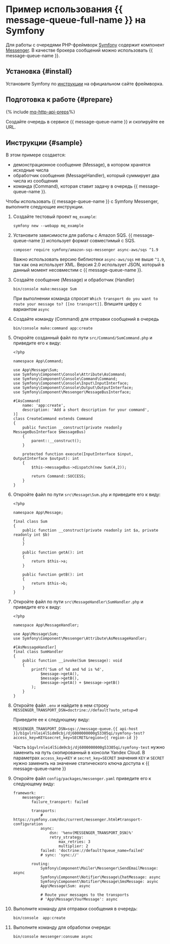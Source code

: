 # Пример использования {{ message-queue-full-name }} на Symfony

Для работы с очередями PHP-фреймворк [Symfony](https://symfony.com/) содержит компонент [Messenger](https://symfony.com/doc/current/messenger.html). В качестве брокера сообщений можно использовать {{ message-queue-name }}.

## Установка {#install}

Установите Symfony по [инструкции](https://symfony.com/doc/current/setup.html) на официальном сайте фреймворка.

## Подготовка к работе {#prepare}

{% include [mq-http-api-preps](../_includes_service/mq-http-api-preps-sdk.md)%}

Создайте очередь в сервисе {{ message-queue-name }} и скопируйте ее URL.

## Инструкции {#sample}

В этом примере создается:
  - демонстрационное сообщение (Message), в котором хранятся исходные числа
  - обработчик сообщения (MessageHandler), который суммирует два числа из сообщения
  - команда (Command), которая ставит задачу в очередь {{ message-queue-name }}.

Чтобы использовать {{ message-queue-name }} с Symfony Messenger, выполните следующие инструкции.

1. Создайте тестовый проект `mq_example`:

   ```
   symfony new --webapp mq_example
   ```

1. Установите зависимости для работы с Amazon SQS. {{ message-queue-name }} использует формат совместимый с SQS.

   ```
   composer require symfony/amazon-sqs-messenger async-aws/sqs ^1.9
   ```

   Важно использовать версию библиотеки `async-aws/sqs` не выше `^1.9`, так как она использует XML. Версия 2.0 использует JSON, который в данный момент несовместим с {{ message-queue-name }}.

1. Создайте сообщение (Message) и обработчик (Handler)

    ```
    bin/console make:message Sum
    ```
    При выполнении команда спросит `Which transport do you want to route your message to? [[no transport]]`.
    Впишите цифру с вариантом `async`

1. Создайте команду (Command) для отправки сообщений в очередь

    ``` 
    bin/console make:command app:create
    ```

1. Откройте созданный файл по пути `src/Command/SumCommand.php` и приведите его к виду:

    ```
    <?php
    
    namespace App\Command;
    
    use App\Message\Sum;
    use Symfony\Component\Console\Attribute\AsCommand;
    use Symfony\Component\Console\Command\Command;
    use Symfony\Component\Console\Input\InputInterface;
    use Symfony\Component\Console\Output\OutputInterface;
    use Symfony\Component\Messenger\MessageBusInterface;
    
    #[AsCommand(
        name: 'app:create',
        description: 'Add a short description for your command',
    )]
    class CreateCommand extends Command
    {
        public function __construct(private readonly MessageBusInterface $messageBus)
        {
            parent::__construct();
        }
    
        protected function execute(InputInterface $input, OutputInterface $output): int
        {
            $this->messageBus->dispatch(new Sum(4,2));
            
            return Command::SUCCESS;
        }
    }
    ```

1. Откройте файл по пути `src\Message\Sum.php` и приведите его к виду:

    ```
    <?php
    
    namespace App\Message;
    
    final class Sum
    {
        public function __construct(private readonly int $a, private readonly int $b)
        {
        }
    
        public function getA(): int
        {
            return $this->a;
        }
    
        public function getB(): int
        {
            return $this->b;
        }
    }
    ```

1. Откройте файл по пути `src\MessageHandler\SumHandler.php` и приведите его к виду:

    ```
    <?php
    
    namespace App\MessageHandler;
    
    use App\Message\Sum;
    use Symfony\Component\Messenger\Attribute\AsMessageHandler;
    
    #[AsMessageHandler]
    final class SumHandler
    {
        public function __invoke(Sum $message): void
        {
            printf('Sum of %d and %d is %d',
                $message->getA(),
                $message->getB(),
                $message->getA() + $message->getB()
            );
        }
    }
    
    ```

1. Откройте файл `.env` и найдите в нем строку `MESSENGER_TRANSPORT_DSN=doctrine://default?auto_setup=0`

    Приведите ее к следующему виду:
    
    ```
    MESSENGER_TRANSPORT_DSN=sqs://message-queue.{{ api-host }}/b1gvlrnlei4l5idm9cbj/dj6000000000g53305qi/symfony-test?access_key=KEY&secret_key=SECRET&region={{ region-id }}
    ```
    
    Часть `b1gvlrnlei4l5idm9cbj/dj6000000000g53305qi/symfony-test` нужно заменить на путь скопированный в консоли Yandex Cloud.
    В параметрах `access_key=KEY` и `secret_key=SECRET` значения `KEY` и `SECRET` нужно заменить на значение статического ключа доступа к {{ message-queue-name }}

1. Откройте файл `config/packages/messenger.yaml` приведите его к следующему виду:

    ```
    framework:
        messenger:
            failure_transport: failed
    
            transports:
                # https://symfony.com/doc/current/messenger.html#transport-configuration
                async:
                    dsn: '%env(MESSENGER_TRANSPORT_DSN)%'
                    retry_strategy:
                        max_retries: 3
                        multiplier: 2
                failed: 'doctrine://default?queue_name=failed'
                # sync: 'sync://'
    
            routing:
                Symfony\Component\Mailer\Messenger\SendEmailMessage: async
                Symfony\Component\Notifier\Message\ChatMessage: async
                Symfony\Component\Notifier\Message\SmsMessage: async
                App\Message\Sum: async
    
                # Route your messages to the transports
                # 'App\Message\YourMessage': async
    ```

1. Выполните команду для отправки сообщения в очередь:

    ```bin/console  app:create```

1. Выполните команду для обработки очереди:

    ```bin/console messenger:consume async```
